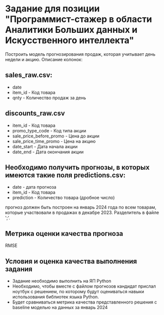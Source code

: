 # Задание для позиции "Программист-стажер в области Аналитики Больших данных и Искусственного интеллекта"

Построить модель прогнозирования продаж, которая учитывает день недели и акцию.
Описание колонок:

## sales_raw.csv:
* date
* item_id - Код товара
* qnty - Количество продаж за день 


## discounts_raw.csv

* item_id - Код товара
* promo_type_code - Код типа акции
* sale_price_before_promo - Цена до акции
* sale_price_time_promo - Цена на акцию
* date_start - Дата начала акции
* date_end - Дата окончания акции

## Необходимо получить прогнозы, в которых имеются такие поля predictions.csv:
* date - дата прогноза
* item_id - Код товара
* prediction - Количество товара (дробное число)

прогноз должен быть построен на январь 2024 года по всем товарам, которые участвовали в продажах в декабре 2023. Разделитель в файле ';'.

## Метрика оценки качества прогноза
RMSE

## Условия и оценка качества выполнения задания
* Задание необходимо выполнить на ЯП Python
* Необходимо, чтобы вместе с файлом прогнозов кандидат прислал ноутбук с решением, по которому будут оцениваться навыки иcпользования библиотек языка Python. 
* Будет сравниваться метрика качества представленного решения с baseline моделью на данных за январь 2024